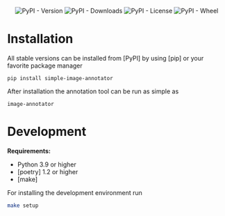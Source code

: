 <div align="center">

![PyPI - Version](https://img.shields.io/pypi/v/simple-image-annotator)
![PyPI - Downloads](https://img.shields.io/pypi/dm/simple-image-annotator)
![PyPI - License](https://img.shields.io/pypi/l/simple-image-annotator?color=brightgreen)
![PyPI - Wheel](https://img.shields.io/pypi/wheel/simple-image-annotator)

</div>

# Installation

All stable versions can be installed from [PyPI] by using [pip] or your favorite package manager

    pip install simple-image-annotator

After installation the annotation tool can be run as simple as

    image-annotator

# Development

**Requirements:**
- Python 3.9 or higher
- [poetry] 1.2 or higher
- [make]

For installing the development environment run

```bash
make setup
```